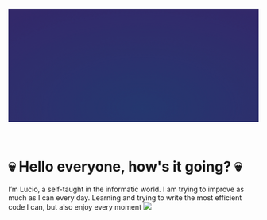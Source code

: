 <p align="center">
    <img src="RandolphCarter.gif" width="925"></img>
</p>
 
 

# 💀 Hello everyone, how's it going? 💀

I’m Lucio, a self-taught in the informatic world. I am trying to improve as much as I can every day. Learning and trying to write the most efficient code I can, but also enjoy every moment
<img src="https://media.giphy.com/media/WUlplcMpOCEmTGBtBW/giphy.gif" width="30">
